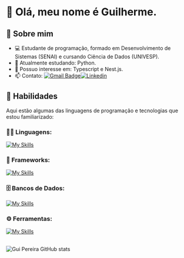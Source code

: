 # 👋 Olá, meu nome é Guilherme.

## 🙋 Sobre mim

- 💻 Estudante de programação, formado em Desenvolvimento de Sistemas (SENAI) e cursando Ciência de Dados (UNIVESP).
- 🌱 Atualmente estudando: Python.
- 👀 Possuo interesse em: Typescript e Nest.js.
- 📫 Contato: [![Gmail Badge](https://img.shields.io/badge/-Email-006bed?style=flat-square&logo=Gmail&logoColor=white&link=mailto:gpereira383@gmail.com)](mailto:gpereira383@gmail.com)[![Linkedin](https://img.shields.io/badge/-LinkedIn-blue?style=flat-square&logo=Linkedin&logoColor=white&link=https://www.linkedin.com/in/gpereirarosa/)](https://www.linkedin.com/in/gpereirarosa/)

## 🚀 Habilidades

Aqui estão algumas das linguagens de programação e tecnologias que estou familiarizado:

### 👨‍💻 Linguagens:

[![My Skills](https://skillicons.dev/icons?i=java,javascript)](https://skillicons.dev)

### 🧰 Frameworks:

[![My Skills](https://skillicons.dev/icons?i=react,spring,nodejs)](https://skillicons.dev)

### 🗄️ Bancos de Dados:

[![My Skills](https://skillicons.dev/icons?i=mysql,postgres)](https://skillicons.dev)

### ⚙️ Ferramentas:

[![My Skills](https://skillicons.dev/icons?i=git,github,visualstudio,eclipse,idea)](https://skillicons.dev)<br><br>

![Gui Pereira GitHub stats](https://github-readme-stats.vercel.app/api?username=guipereirar&show_icons=true&theme=dark)
